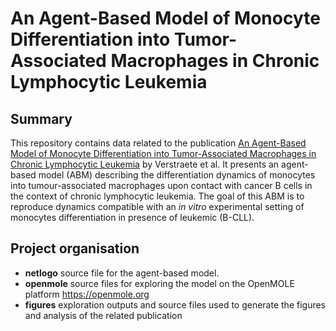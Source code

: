 # An Agent-Based Model of Monocyte Differentiation into Tumor-Associated Macrophages in Chronic Lymphocytic Leukemia

## Summary
This repository contains data related to the publication [An Agent-Based Model of Monocyte Differentiation into Tumor-Associated Macrophages in Chronic Lymphocytic Leukemia](https://www.biorxiv.org/content/10.1101/2021.12.17.473137v3) by Verstraete et al. It presents an agent-based model (ABM) describing the differentiation dynamics of monocytes into tumour-associated macrophages upon contact with cancer B cells in the context of chronic lymphocytic leukemia. The goal of this ABM is to reproduce dynamics compatible with an *in vitro* experimental setting of monocytes differentiation in presence of leukemic (B-CLL).

## Project organisation
- **netlogo** source file for the agent-based model.
- **openmole** source files for exploring the model on the OpenMOLE platform https://openmole.org
- **figures** exploration outputs and source files used to generate the figures and analysis of the related publication
